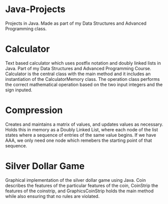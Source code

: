 # Java-Projects
Projects in Java. Made as part of my Data Structures and Advanced Programming class. 

# Calculator
Text based calculator which uses postfix notation and doubly linked 
lists in Java. Part of my Data Structures and Advanced Programming 
Course. Calculator is the central class with the main method and it 
includes an instantiation of the CalculatorMemory class. The operation 
class performs the correct mathematical operation based on the two input
 integers and the sign inputed.

# Compression
Creates and maintains a matrix of values, and updates values as necessary. 
Holds this in memory as a Doubly Linked List, where each node of the list states where a
sequence of entries of the same value begins. If we have AAA, we only need one node which remebers
the starting point of that sequence.

# Silver Dollar Game
Graphical implementation of the silver dollar game using Java. Coin describes the features of the particular features of the coin, CoinStrip the features of the coinstrip, and GraphicsCoinStrip holds the main method while also ensuring that no rules are violated. 
